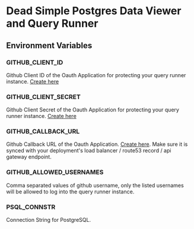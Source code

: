 # Dead Simple Postgres Data Viewer and Query Runner

## Environment Variables

### GITHUB_CLIENT_ID 

Github Client ID of the Oauth Application for protecting your query runner instance. [Create here](https://github.com/settings/applications/new)

### GITHUB_CLIENT_SECRET

Github Client Secret of the Oauth Application for protecting your query runner instance. [Create here](https://github.com/settings/applications/new)

### GITHUB_CALLBACK_URL

Github Callback URL of the Oauth Application. [Create here](https://github.com/settings/applications/new). Make sure it is synced with your deployment's load balancer / route53 record / api gateway endpoint.


### GITHUB_ALLOWED_USERNAMES

Comma separated values of github username, only the listed usernames will be allowed to log into the query runner instance.

### PSQL_CONNSTR

Connection String for PostgreSQL.


